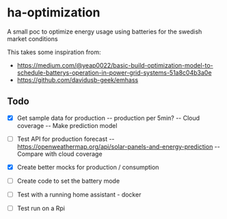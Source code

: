 # ha-optimization

A small poc to optimize energy usage using batteries for the swedish market conditions

This takes some inspiration from:

- <https://medium.com/@yeap0022/basic-build-optimization-model-to-schedule-batterys-operation-in-power-grid-systems-51a8c04b3a0e>
- <https://github.com/davidusb-geek/emhass>

## Todo

- [x] Get sample data for production
  -- production per 5min?
  -- Cloud coverage
  -- Make prediction model
- [ ] Test API for production forecast
  -- <https://openweathermap.org/api/solar-panels-and-energy-prediction>
  -- Compare with cloud coverage

- [x] Create better mocks for production / consumption
- [ ] Create code to set the battery mode
- [ ] Test with a running home assistant - docker
- [ ] Test run on a Rpi
